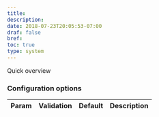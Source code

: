 ```yaml
---
title: 
description:
date: 2018-07-23T20:05:53-07:00
draf: false
bref: 
toc: true
type: system
---
```


Quick overview

### Configuration options

| Param | Validation | Default | Description |
|-------|-----------|----------|-------------|